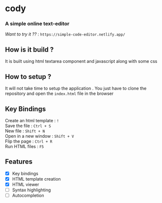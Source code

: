 # cody
### A simple online text-editor

*Want to try it ??* : `https://simple-code-editor.netlify.app/`

## How is it build ?
It is built using html textarea component and  javascript 
along with some css

## How to setup ?
It will not take time to setup the application .
You just have to clone the repository and
open the `index.html` file in the browser

## Key Bindings
Create an html template : `!`
<br>
Save the file : `Ctrl + S`
<br>
New file : `Shift + N`
<br>
Open in a new window : `Shift + V`
<br>
Flip the page : `Ctrl + R`
<br>
Run HTML files : `F5`
<br>


## Features

 - [x] Key bindings
 - [x] HTML template creation
 - [x] HTML viewer 
 - [ ] Syntax highlighting
 - [ ] Autocompletion
